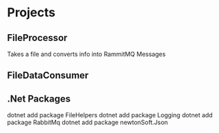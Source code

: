 # Projects
## FileProcessor
Takes a file and converts info into RammitMQ Messages

## FileDataConsumer

## .Net Packages
dotnet add package FileHelpers
dotnet add package Logging
dotnet add package RabbitMq
dotnet add package newtonSoft.Json
